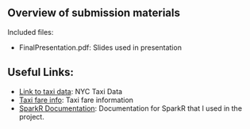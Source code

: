 ## Overview of submission materials

Included files:
  - FinalPresentation.pdf: Slides used in presentation 



## Useful Links:

- [Link to taxi data](https://www1.nyc.gov/site/tlc/about/tlc-trip-record-data.page): NYC Taxi Data
- [Taxi fare info](https://www1.nyc.gov/site/tlc/passengers/taxi-fare.page): Taxi fare information
- [SparkR Documentation](https://spark.apache.org/docs/1.6.0/api/R/): Documentation for SparkR that I used in the project.
